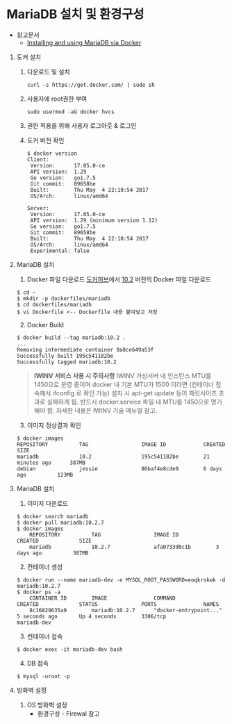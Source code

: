 # MariaDB 설치 및 환경구성

* 참고문서
    * [Installing and using MariaDB via Docker](https://mariadb.com/kb/en/mariadb/installing-and-using-mariadb-via-docker/)
    
    
1. 도커 설치
    1) 다운로드 및 설치
       ```
       curl -s https://get.docker.com/ | sudo sh
       ```

    2) 사용자에 root권한 부여
       ```
       sudo usermod -aG docker hvcs
       ```

    3) 권한 적용을 위해 사용자 로그아웃 & 로그인

    4) 도커 버전 확인
        ```
        $ docker version
        Client:
         Version:      17.05.0-ce
         API version:  1.29
         Go version:   go1.7.5
         Git commit:   89658be
         Built:        Thu May  4 22:10:54 2017
         OS/Arch:      linux/amd64
    
        Server:
         Version:      17.05.0-ce
         API version:  1.29 (minimum version 1.12)
         Go version:   go1.7.5
         Git commit:   89658be
         Built:        Thu May  4 22:10:54 2017
         OS/Arch:      linux/amd64
         Experimental: false
        ```
        
2. MariaDB 설치
    1) Docker 파일 다운로드
    [도커허브](https://hub.docker.com/_/mariadb/)에서 [10.2](https://github.com/docker-library/mariadb/blob/bcf4518ad93834454bcca8029444231bc044afa3/10.2/Dockerfile) 버전의 Docker 파일 다운로드
    ```
    $ cd ~
    $ mkdir -p dockerfiles/mariadb
    $ cd dockerfiles/mariadb
    $ vi Dockerfile <-- Dockerfile 내용 붙여넣고 저장
    ```

    2) Docker Build
    ```
    $ docker build --tag mariadb:10.2 .
    ...
    Removing intermediate container 0a8ce649a53f
    Successfully built 195c541182be
    Successfully tagged mariadb:10.2
    ```
    >**IWINV 서비스 사용 시 주의사항**
    IWINV 가상서버 내 인스턴스 MTU를 1450으로 운영 중이며 docker 내 기본 MTU가 1500 이라면
    (컨테이너 접속해서 ifconfig 로 확인 가능) 설치 시 apt-get update 등이 패킷사이즈 초과로 
    실패하게 됨. 반드시 docker.service 파일 내 MTU를 1450으로 명기 해야 함. 
    자세한 내용은 IWINV 기술 메뉴얼 참고.

    3) 이미지 정상결과 확인
    ```
    $ docker images
    REPOSITORY          TAG                 IMAGE ID            CREATED             SIZE
    mariadb             10.2                195c541182be        21 minutes ago      387MB
    debian              jessie              86baf4e8cde9        6 days ago          123MB
    ```
    
3. MariaDB 설치
    1) 이미지 다운로드
    ```
    $ docker search mariadb
    $ docker pull mariadb:10.2.7
    $ docker images
        REPOSITORY          TAG                 IMAGE ID            CREATED             SIZE
        mariadb             10.2.7              afa0733d0c1b        3 days ago          387MB
    ```
    
    2) 컨테이너 생성
    ```
    $ docker run --name mariadb-dev -e MYSQL_ROOT_PASSWORD=eoqkrskwk -d mariadb:10.2.7
    $ docker ps -a
        CONTAINER ID        IMAGE               COMMAND                  CREATED             STATUS              PORTS               NAMES
        8c16829635a9        mariadb:10.2.7      "docker-entrypoint..."   5 seconds ago       Up 4 seconds        3306/tcp            mariadb-dev
    
    ```
    
    3) 컨테이너 접속
    ```
    $ docker exec -it mariadb-dev bash
    ```
    
    4) DB 접속
    ```
    $ mysql -uroot -p
    
    ``` 
        
3. 방화벽 설정
    1) OS 방화벽 설정
        * 환경구성 - Firewal 참고
    




